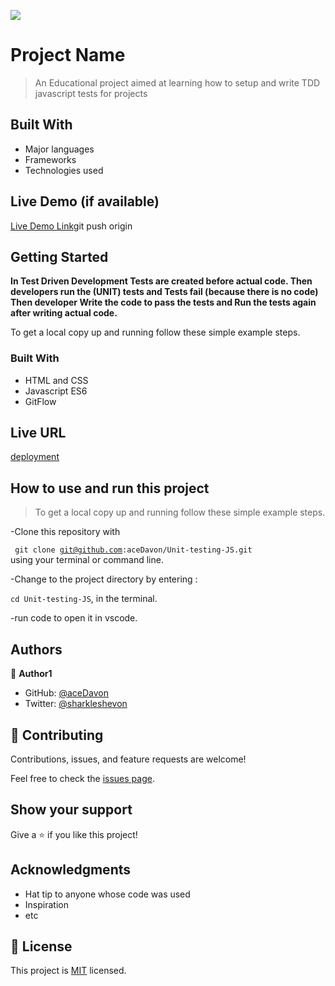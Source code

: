 ![](https://img.shields.io/badge/Microverse-blueviolet)

# Project Name

> An Educational project aimed at learning how to setup and write TDD javascript tests for projects


## Built With

- Major languages
- Frameworks
- Technologies used

## Live Demo (if available)

[Live Demo Link](https://livedemo.com)git push origin 


## Getting Started

**In Test Driven Development Tests are created before actual code.
Then developers run the (UNIT) tests and Tests fail (because there is no code)
Then developer Write the code to pass the tests and Run the tests again after writing actual code.**


To get a local copy up and running follow these simple example steps.

### Built With

- HTML and CSS 
- Javascript ES6
- GitFlow

## Live URL

[deployment](https://acedavon.github.io/Unit-testing-JS)

## How to use and run this project
>To get a local copy up and running follow these simple example steps.

-Clone this repository with

<code> git clone git@github.com:aceDavon/Unit-testing-JS.git </code>
using your terminal or command line.

-Change to the project directory by entering :

<code>cd Unit-testing-JS</code>, in the terminal.

-run code to open it in vscode.


## Authors

👤 **Author1**

- GitHub: [@aceDavon](https://github.com/aceDavon)
- Twitter: [@sharkleshevon](https://twitter.com/sharkleshevon)

## 🤝 Contributing

Contributions, issues, and feature requests are welcome!

Feel free to check the [issues page](../../issues/).

## Show your support

Give a ⭐️ if you like this project!

## Acknowledgments

- Hat tip to anyone whose code was used
- Inspiration
- etc

## 📝 License

This project is [MIT](./MIT.md) licensed.

